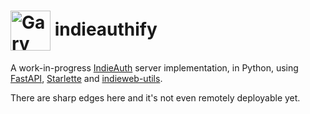 # <img valign="middle" src="https://www.vicchi.org/assets/images/avatar.jpeg" height="64" alt="Gary Gale">&nbsp;indieauthify

A work-in-progress [IndieAuth](https://indieauth.com/) server implementation, in Python, using [FastAPI](https://fastapi.tiangolo.com/), [Starlette](https://www.starlette.io/) and [indieweb-utils](https://github.com/capjamesg/indieweb-utils).

There are sharp edges here and it's not even remotely deployable yet.
